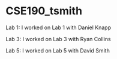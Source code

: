 # CSE190_tsmith
Lab 1: I worked on Lab 1 with Daniel Knapp

Lab 3: I worked on Lab 3 with Ryan Collins

Lab 5: I worked on Lab 5 with David Smith
